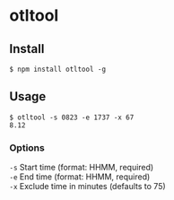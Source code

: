 # otltool

## Install
```
$ npm install otltool -g
```

## Usage
```
$ otltool -s 0823 -e 1737 -x 67
8.12
```

### Options
`-s` Start time (format: HHMM, required)  
`-e` End time (format: HHMM, required)  
`-x` Exclude time in minutes (defaults to 75)
